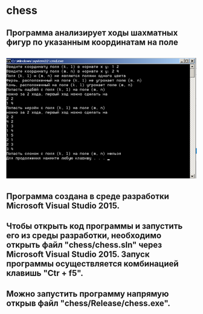 # chess
Программа анализирует ходы шахматных фигур по указанным координатам на поле
-
![mountains](скриншоты/1.png "Пример работы программы")
-
Программа создана в среде разработки Microsoft Visual Studio 2015.
-
Чтобы открыть код программы и запустить его из среды разработки,
необходимо открыть файл "chess/chess.sln" через Microsoft Visual Studio 2015.
Запуск программы осуществляется комбинацией клавишь "Ctr + f5".
-
Можно запустить программу напрямую открыв файл "chess/Release/chess.exe".
-
